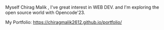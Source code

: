 Myself Chirag Malik , I've great interest in WEB DEV. and I'm exploring the open source world with Opencode'23.

My Portfolio: https://chiragmalik2612.github.io/portfolio/
